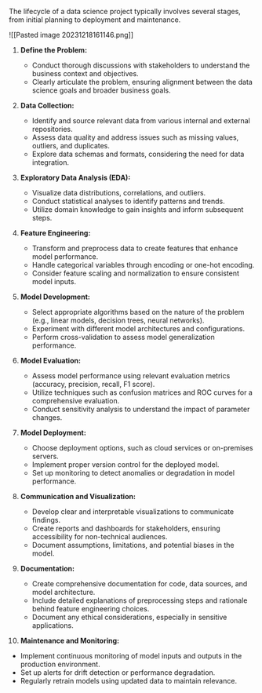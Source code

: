 The lifecycle of a data science project typically involves several stages, from initial planning to deployment and maintenance.

![[Pasted image 20231218161146.png]]


1. **Define the Problem:**
   - Conduct thorough discussions with stakeholders to understand the business context and objectives.
   - Clearly articulate the problem, ensuring alignment between the data science goals and broader business goals.

2. **Data Collection:**
   - Identify and source relevant data from various internal and external repositories.
   - Assess data quality and address issues such as missing values, outliers, and duplicates.
   - Explore data schemas and formats, considering the need for data integration.

3. **Exploratory Data Analysis (EDA):**
   - Visualize data distributions, correlations, and outliers.
   - Conduct statistical analyses to identify patterns and trends.
   - Utilize domain knowledge to gain insights and inform subsequent steps.

4. **Feature Engineering:**
   - Transform and preprocess data to create features that enhance model performance.
   - Handle categorical variables through encoding or one-hot encoding.
   - Consider feature scaling and normalization to ensure consistent model inputs.

5. **Model Development:**
   - Select appropriate algorithms based on the nature of the problem (e.g., linear models, decision trees, neural networks).
   - Experiment with different model architectures and configurations.
   - Perform cross-validation to assess model generalization performance.

6. **Model Evaluation:**
   - Assess model performance using relevant evaluation metrics (accuracy, precision, recall, F1 score).
   - Utilize techniques such as confusion matrices and ROC curves for a comprehensive evaluation.
   - Conduct sensitivity analysis to understand the impact of parameter changes.

7. **Model Deployment:**
   - Choose deployment options, such as cloud services or on-premises servers.
   - Implement proper version control for the deployed model.
   - Set up monitoring to detect anomalies or degradation in model performance.

8. **Communication and Visualization:**
   - Develop clear and interpretable visualizations to communicate findings.
   - Create reports and dashboards for stakeholders, ensuring accessibility for non-technical audiences.
   - Document assumptions, limitations, and potential biases in the model.

9. **Documentation:**
   - Create comprehensive documentation for code, data sources, and model architecture.
   - Include detailed explanations of preprocessing steps and rationale behind feature engineering choices.
   - Document any ethical considerations, especially in sensitive applications.

10. **Maintenance and Monitoring:**
 - Implement continuous monitoring of model inputs and outputs in the production environment.
 - Set up alerts for drift detection or performance degradation.
 - Regularly retrain models using updated data to maintain relevance.